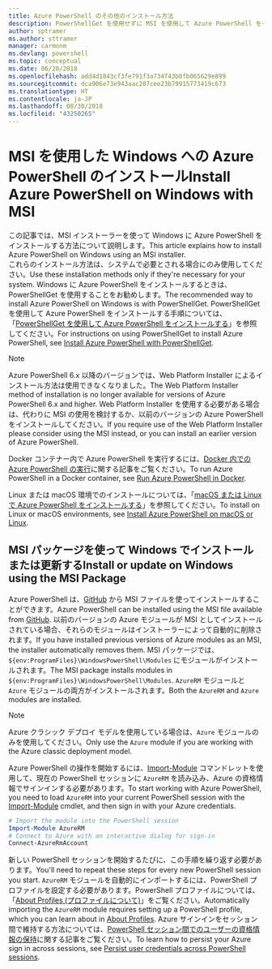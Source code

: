 ```yaml
---
title: Azure PowerShell のその他のインストール方法
description: PowerShellGet を使用せずに MSI を使用して Azure PowerShell をインストールする方法
author: sptramer
ms.author: sttramer
manager: carmonm
ms.devlang: powershell
ms.topic: conceptual
ms.date: 06/20/2018
ms.openlocfilehash: add4d1843cf3fe791f3a734f43b0fb065629e899
ms.sourcegitcommit: dca906e73e943aac207cee23b79915773419c673
ms.translationtype: HT
ms.contentlocale: ja-JP
ms.lasthandoff: 08/30/2018
ms.locfileid: "43250265"
---
```

# <a name="install-azure-powershell-on-windows-with-msi"></a><span data-ttu-id="2c186-103">MSI を使用した Windows への Azure PowerShell のインストール</span><span class="sxs-lookup"><span data-stu-id="2c186-103">Install Azure PowerShell on Windows with MSI</span></span>

<span data-ttu-id="2c186-104">この記事では、MSI インストーラーを使って Windows に Azure PowerShell をインストールする方法について説明します。</span><span class="sxs-lookup"><span data-stu-id="2c186-104">This article explains how to install Azure PowerShell on Windows using an MSI installer.</span></span>  
<span data-ttu-id="2c186-105">これらのインストール方法は、システムで必要とされる場合にのみ使用してください。</span><span class="sxs-lookup"><span data-stu-id="2c186-105">Use these installation methods only if they're necessary for your system.</span></span> <span data-ttu-id="2c186-106">Windows に Azure PowerShell をインストールするときは、PowerShellGet を使用することをお勧めします。</span><span class="sxs-lookup"><span data-stu-id="2c186-106">The recommended way to install Azure PowerShell on Windows is with PowerShellGet.</span></span> <span data-ttu-id="2c186-107">PowerShellGet を使用して Azure PowerShell をインストールする手順については、「[PowerShellGet を使用して Azure PowerShell をインストールする](install-azurerm-ps.md)」を参照してください。</span><span class="sxs-lookup"><span data-stu-id="2c186-107">For instructions on using PowerShellGet to install Azure PowerShell, see [Install Azure PowerShell with PowerShellGet](install-azurerm-ps.md).</span></span>

> [!NOTE]
> <span data-ttu-id="2c186-108">Azure PowerShell 6.x 以降のバージョンでは、Web Platform Installer によるインストール方法は使用できなくなりました。</span><span class="sxs-lookup"><span data-stu-id="2c186-108">The Web Platform Installer method of installation is no longer available for versions of Azure PowerShell 6.x and higher.</span></span> <span data-ttu-id="2c186-109">Web Platform Installer を使用する必要がある場合は、代わりに MSI の使用を検討するか、以前のバージョンの Azure PowerShell をインストールしてください。</span><span class="sxs-lookup"><span data-stu-id="2c186-109">If you require use of the Web Platform Installer please consider using the MSI instead, or you can install an earlier version of Azure PowerShell.</span></span>

<span data-ttu-id="2c186-110">Docker コンテナー内で Azure PowerShell を実行するには、[Docker 内での Azure PowerShell の実行](azurerm-ps-in-docker.md)に関する記事をご覧ください。</span><span class="sxs-lookup"><span data-stu-id="2c186-110">To run Azure PowerShell in a Docker container, see [Run Azure PowerShell in Docker](azurerm-ps-in-docker.md).</span></span>

<span data-ttu-id="2c186-111">Linux または macOS 環境でのインストールについては、「[macOS または Linux で Azure PowerShell をインストールする](install-azurermps-maclinux.md)」を参照してください。</span><span class="sxs-lookup"><span data-stu-id="2c186-111">To install on Linux or macOS environments, see [Install Azure PowerShell on macOS or Linux](install-azurermps-maclinux.md).</span></span>

## <a name="install-or-update-on-windows-using-the-msi-package"></a><span data-ttu-id="2c186-112">MSI パッケージを使って Windows でインストールまたは更新する</span><span class="sxs-lookup"><span data-stu-id="2c186-112">Install or update on Windows using the MSI Package</span></span>

<span data-ttu-id="2c186-113">Azure PowerShell は、[GitHub](https://github.com/Azure/azure-powershell/releases/latest) から MSI ファイルを使ってインストールすることができます。</span><span class="sxs-lookup"><span data-stu-id="2c186-113">Azure PowerShell can be installed using the MSI file available from [GitHub](https://github.com/Azure/azure-powershell/releases/latest).</span></span> <span data-ttu-id="2c186-114">以前のバージョンの Azure モジュールが MSI としてインストールされている場合、それらのモジュールはインストーラーによって自動的に削除されます。</span><span class="sxs-lookup"><span data-stu-id="2c186-114">If you have installed previous versions of Azure modules as an MSI, the installer automatically removes them.</span></span> <span data-ttu-id="2c186-115">MSI パッケージでは、`${env:ProgramFiles}\WindowsPowerShell\Modules` にモジュールがインストールされます。</span><span class="sxs-lookup"><span data-stu-id="2c186-115">The MSI package installs modules in `${env:ProgramFiles}\WindowsPowerShell\Modules`.</span></span> <span data-ttu-id="2c186-116">`AzureRM` モジュールと `Azure` モジュールの両方がインストールされます。</span><span class="sxs-lookup"><span data-stu-id="2c186-116">Both the `AzureRM` and `Azure` modules are installed.</span></span>

> [!NOTE]
> <span data-ttu-id="2c186-117">Azure クラシック デプロイ モデルを使用している場合は、`Azure` モジュールのみを使用してください。</span><span class="sxs-lookup"><span data-stu-id="2c186-117">Only use the `Azure` module if you are working with the Azure classic deployment model.</span></span>

<span data-ttu-id="2c186-118">Azure PowerShell の操作を開始するには、[Import-Module](/powershell/module/Microsoft.PowerShell.Core/Import-Module) コマンドレットを使用して、現在の PowerShell セッションに `AzureRM` を読み込み、Azure の資格情報でサインインする必要があります。</span><span class="sxs-lookup"><span data-stu-id="2c186-118">To start working with Azure PowerShell, you need to load `AzureRM` into your current PowerShell session with the [Import-Module](/powershell/module/Microsoft.PowerShell.Core/Import-Module) cmdlet, and then sign in with your Azure credentials.</span></span>

```powershell
# Import the module into the PowerShell session
Import-Module AzureRM
# Connect to Azure with an interactive dialog for sign-in
Connect-AzureRmAccount
```

<span data-ttu-id="2c186-119">新しい PowerShell セッションを開始するたびに、この手順を繰り返す必要があります。</span><span class="sxs-lookup"><span data-stu-id="2c186-119">You'll need to repeat these steps for every new PowerShell session you start.</span></span> <span data-ttu-id="2c186-120">`AzureRM` モジュールを自動的にインポートするには、PowerShell プロファイルを設定する必要があります。PowerShell プロファイルについては、「[About Profiles (プロファイルについて)](/powershell/module/microsoft.powershell.core/about/about_profiles)」をご覧ください。</span><span class="sxs-lookup"><span data-stu-id="2c186-120">Automatically importing the `AzureRM` module requires setting up a PowerShell profile, which you can learn about in [About Profiles](/powershell/module/microsoft.powershell.core/about/about_profiles).</span></span>
<span data-ttu-id="2c186-121">Azure サインインをセッション間で維持する方法については、[PowerShell セッション間でのユーザーの資格情報の保持](context-persistence.md)に関する記事をご覧ください。</span><span class="sxs-lookup"><span data-stu-id="2c186-121">To learn how to persist your Azure sign in across sessions, see [Persist user credentials across PowerShell sessions](context-persistence.md).</span></span>